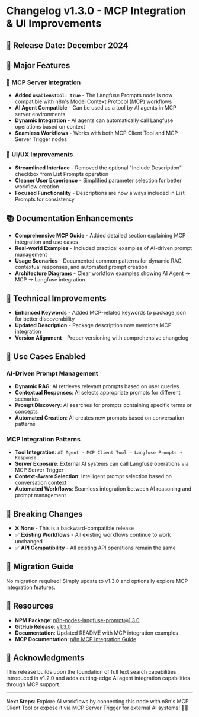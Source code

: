 # Changelog v1.3.0 - MCP Integration & UI Improvements

## 🎉 Release Date: December 2024

## 🚀 Major Features

### 🤖 MCP Server Integration
- **Added `usableAsTool: true`** - The Langfuse Prompts node is now compatible with n8n's Model Context Protocol (MCP) workflows
- **AI Agent Compatible** - Can be used as a tool by AI agents in MCP server environments
- **Dynamic Integration** - AI agents can automatically call Langfuse operations based on context
- **Seamless Workflows** - Works with both MCP Client Tool and MCP Server Trigger nodes

### 🎯 UI/UX Improvements  
- **Streamlined Interface** - Removed the optional "Include Description" checkbox from List Prompts operation
- **Cleaner User Experience** - Simplified parameter selection for better workflow creation
- **Focused Functionality** - Descriptions are now always included in List Prompts for consistency

## 📚 Documentation Enhancements
- **Comprehensive MCP Guide** - Added detailed section explaining MCP integration and use cases
- **Real-world Examples** - Included practical examples of AI-driven prompt management
- **Usage Scenarios** - Documented common patterns for dynamic RAG, contextual responses, and automated prompt creation
- **Architecture Diagrams** - Clear workflow examples showing AI Agent → MCP → Langfuse integration

## 🔧 Technical Improvements
- **Enhanced Keywords** - Added MCP-related keywords to package.json for better discoverability
- **Updated Description** - Package description now mentions MCP integration
- **Version Alignment** - Proper versioning with comprehensive changelog

## 🎯 Use Cases Enabled

### AI-Driven Prompt Management
- **Dynamic RAG**: AI retrieves relevant prompts based on user queries
- **Contextual Responses**: AI selects appropriate prompts for different scenarios  
- **Prompt Discovery**: AI searches for prompts containing specific terms or concepts
- **Automated Creation**: AI creates new prompts based on conversation patterns

### MCP Integration Patterns
- **Tool Integration**: `AI Agent → MCP Client Tool → Langfuse Prompts → Response`
- **Server Exposure**: External AI systems can call Langfuse operations via MCP Server Trigger
- **Context-Aware Selection**: Intelligent prompt selection based on conversation context
- **Automated Workflows**: Seamless integration between AI reasoning and prompt management

## 🧪 Breaking Changes
- ❌ **None** - This is a backward-compatible release
- ✅ **Existing Workflows** - All existing workflows continue to work unchanged
- ✅ **API Compatibility** - All existing API operations remain the same

## 🚀 Migration Guide
No migration required! Simply update to v1.3.0 and optionally explore MCP integration features.

## 🔗 Resources
- **NPM Package**: [n8n-nodes-langfuse-prompt@1.3.0](https://www.npmjs.com/package/n8n-nodes-langfuse-prompt)
- **GitHub Release**: [v1.3.0](https://github.com/rlquilez/n8n-nodes-langfuse-prompt/releases/tag/v1.3.0)
- **Documentation**: Updated README with MCP integration examples
- **MCP Documentation**: [n8n MCP Integration Guide](https://docs.n8n.io/)

## 🙏 Acknowledgments
This release builds upon the foundation of full text search capabilities introduced in v1.2.0 and adds cutting-edge AI agent integration capabilities through MCP support.

---

**Next Steps**: Explore AI workflows by connecting this node with n8n's MCP Client Tool or expose it via MCP Server Trigger for external AI systems! 🤖🚀